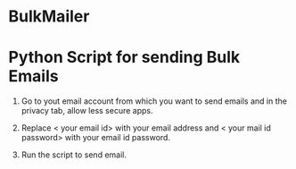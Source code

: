 # BulkMailer

# Python Script for sending Bulk Emails

1. Go to yout email account from which you want to send emails and in the privacy tab, allow less secure apps.

2. Replace < your email id> with your email address and < your mail id password> with your email id password.

3. Run the script to send email.

